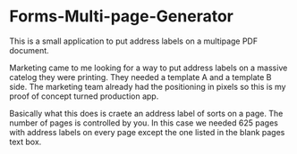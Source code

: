 # Forms-Multi-page-Generator
This is a small application to put address labels on a multipage PDF document.

Marketing came to me looking for a way to put address labels on a massive 
catelog they were printing. They needed a template A and a template B side. 
The marketing team already had the positioning in pixels so this is my proof
of concept turned production app.

Basically what this does is craete an address label of sorts on a page. The 
number of pages is controlled by you. In this case we needed 625 pages with 
address labels on every page except the one listed in the blank pages text box.

